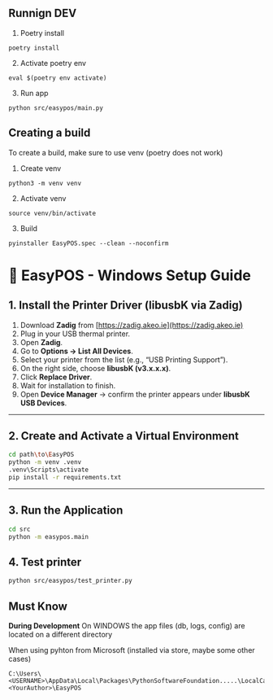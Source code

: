 

## Runnign DEV

1. Poetry install

```
poetry install
```

2. Activate poetry env
```
eval $(poetry env activate)
```

3. Run app

```
python src/easypos/main.py 
```



## Creating a build

To create a build, make sure to use venv (poetry does not work)

1. Create venv

```
python3 -m venv venv
```

2. Activate venv
```
source venv/bin/activate
```

3. Build

```
pyinstaller EasyPOS.spec --clean --noconfirm
```



# 🧾 EasyPOS - Windows Setup Guide

## 1. Install the Printer Driver (libusbK via Zadig)

1. Download **Zadig** from [https://zadig.akeo.ie](https://zadig.akeo.ie)
2. Plug in your USB thermal printer.
3. Open **Zadig**.
4. Go to **Options → List All Devices**.
5. Select your printer from the list (e.g., “USB Printing Support”).
6. On the right side, choose **libusbK (v3.x.x.x)**.
7. Click **Replace Driver**.
8. Wait for installation to finish.
9. Open **Device Manager** → confirm the printer appears under **libusbK USB Devices**.

---

## 2. Create and Activate a Virtual Environment

```bash
cd path\to\EasyPOS
python -m venv .venv
.venv\Scripts\activate
pip install -r requirements.txt
```

---

## 3. Run the Application
```bash
cd src
python -m easypos.main
```

## 4. Test printer
```bash
python src/easypos/test_printer.py
```

## Must Know


**During Development**
On WINDOWS the app files (db, logs, config) are located on a different directory

When using pyhton from Microsoft (installed via store, maybe some other cases)
```
C:\Users\<USERNAME>\AppData\Local\Packages\PythonSoftwareFoundation.....\LocalCache\Local\<YourAuthor>\EasyPOS
```